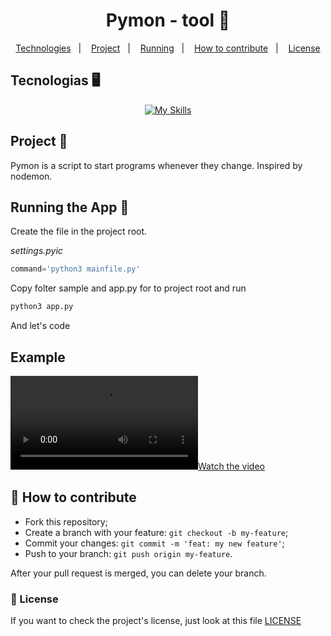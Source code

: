 <h1 align="center">
    Pymon - tool 👾
</h1>

<p align="center">
  <a href="#tecnologias">Technologies</a>&nbsp;&nbsp;&nbsp;|&nbsp;&nbsp;&nbsp;
  <a href="#projeto">Project</a>&nbsp;&nbsp;&nbsp;|&nbsp;&nbsp;&nbsp;
  <a href="#rodando">Running</a>&nbsp;&nbsp;&nbsp;|&nbsp;&nbsp;&nbsp;
  <a href="#como-contribuir">How to contribute</a>&nbsp;&nbsp;&nbsp;|&nbsp;&nbsp;&nbsp;
  <a href="#license">License</a>
</p>

<a id="tecnologias"></a>

## Tecnologias 🖥️

<div align="center">

[![My Skills](https://skills.thijs.gg/icons?i=python)](https://skills.thijs.gg)

</div>

<a id="projeto"></a>

## Project 📕

Pymon is a script to start programs whenever they change. Inspired by nodemon.

<a id="rodando"></a>

## Running the App 🚀

Create the file in the project root.

*settings.pyic*
```py
command='python3 mainfile.py'
```

Copy folter sample and app.py for to project root and run

```bash
python3 app.py
```

And let's code

## Example




[![Watch the video](https://user-images.githubusercontent.com/83548040/199292126-eee0a3a4-e2e9-40ea-8350-67758ac88576.mp4)](https://user-images.githubusercontent.com/83548040/199292126-eee0a3a4-e2e9-40ea-8350-67758ac88576.mp4)

<a id="como-contribuir"></a>

## 🤔 How to contribute

-   Fork this repository;
-   Create a branch with your feature: `git checkout -b my-feature`;
-   Commit your changes: `git commit -m 'feat: my new feature'`;
-   Push to your branch: `git push origin my-feature`.

After your pull request is merged, you can delete your branch.

<a id="license"></a>

### 🔖 License

If you want to check the project's license, just look at this file [LICENSE](./LICENSE)

